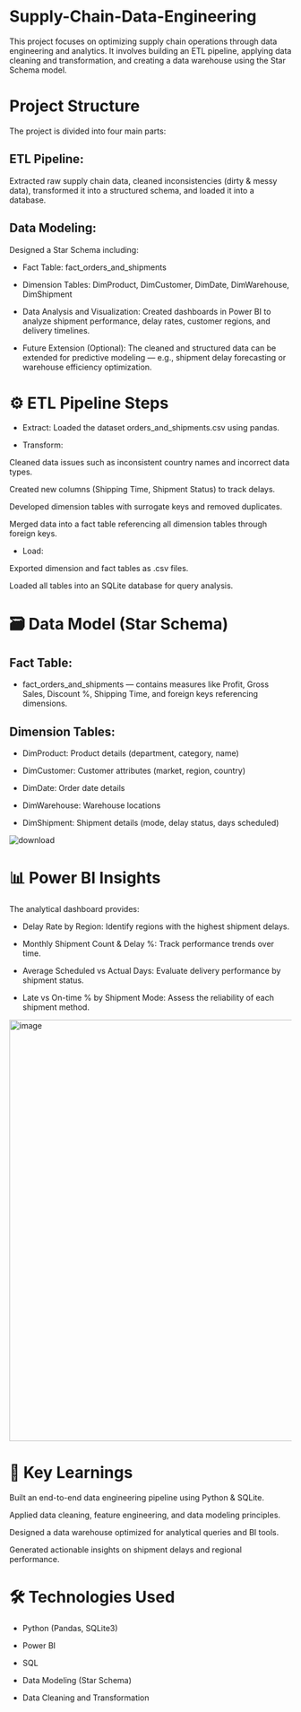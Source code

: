 # Supply-Chain-Data-Engineering
This project focuses on optimizing supply chain operations through data engineering and analytics. It involves building an ETL pipeline, applying data cleaning and transformation, and creating a data warehouse using the Star Schema model.

# Project Structure

The project is divided into four main parts:

## ETL Pipeline:
Extracted raw supply chain data, cleaned inconsistencies (dirty & messy data), transformed it into a structured schema, and loaded it into a database.

## Data Modeling:
Designed a Star Schema including:

- Fact Table: fact_orders_and_shipments

- Dimension Tables: DimProduct, DimCustomer, DimDate, DimWarehouse, DimShipment

- Data Analysis and Visualization:
Created dashboards in Power BI to analyze shipment performance, delay rates, customer regions, and delivery timelines.

- Future Extension (Optional):
The cleaned and structured data can be extended for predictive modeling — e.g., shipment delay forecasting or warehouse efficiency optimization.

# ⚙️ ETL Pipeline Steps

- Extract:
Loaded the dataset orders_and_shipments.csv using pandas.

- Transform:

Cleaned data issues such as inconsistent country names and incorrect data types.

Created new columns (Shipping Time, Shipment Status) to track delays.

Developed dimension tables with surrogate keys and removed duplicates.

Merged data into a fact table referencing all dimension tables through foreign keys.

- Load:

Exported dimension and fact tables as .csv files.

Loaded all tables into an SQLite database for query analysis.

# 🗃️ Data Model (Star Schema)

## Fact Table:
- fact_orders_and_shipments — contains measures like Profit, Gross Sales, Discount %, Shipping Time, and foreign keys referencing dimensions.

## Dimension Tables:

- DimProduct: Product details (department, category, name)

- DimCustomer: Customer attributes (market, region, country)

- DimDate: Order date details

- DimWarehouse: Warehouse locations

- DimShipment: Shipment details (mode, delay status, days scheduled)

![download](https://github.com/user-attachments/assets/3ba5b24f-aed0-4e44-af3f-0f4d2beff41a)



# 📊 Power BI Insights

The analytical dashboard provides:

- Delay Rate by Region: Identify regions with the highest shipment delays.

- Monthly Shipment Count & Delay %: Track performance trends over time.

- Average Scheduled vs Actual Days: Evaluate delivery performance by shipment status.

- Late vs On-time % by Shipment Mode: Assess the reliability of each shipment method.

<img width="1327" height="752" alt="image" src="https://github.com/user-attachments/assets/bd43e20c-9778-45eb-bf4e-4c4cc6afb365" />



# 🧠 Key Learnings

Built an end-to-end data engineering pipeline using Python & SQLite.

Applied data cleaning, feature engineering, and data modeling principles.

Designed a data warehouse optimized for analytical queries and BI tools.

Generated actionable insights on shipment delays and regional performance.

# 🛠️ Technologies Used

- Python (Pandas, SQLite3)

- Power BI

- SQL

- Data Modeling (Star Schema)

- Data Cleaning and Transformation
